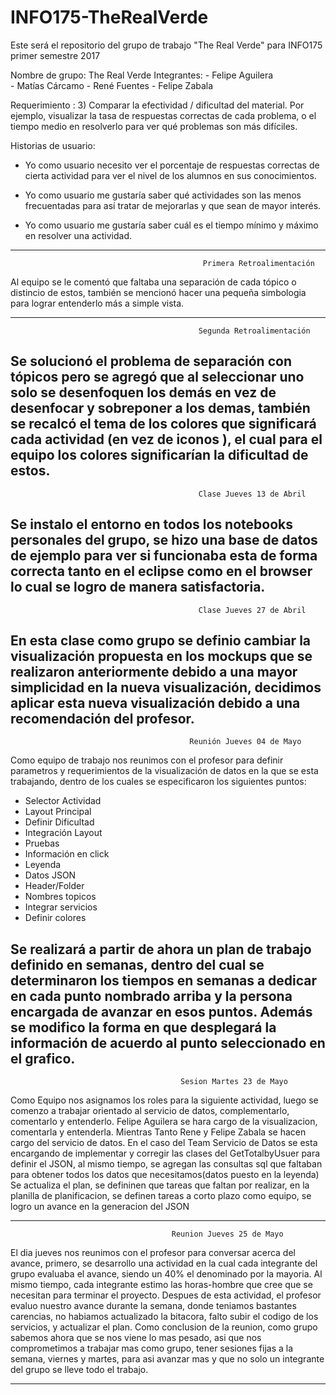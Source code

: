 # INFO175-TheRealVerde

Este será el repositorio del grupo de trabajo "The Real Verde" para INFO175 primer semestre 2017

Nombre de grupo: The Real Verde
Integrantes: - Felipe Aguilera  
             - Matías Cárcamo
             - René Fuentes
             - Felipe Zabala
         
Requerimiento : 
3) Comparar la efectividad / dificultad del material. Por ejemplo, visualizar la tasa de respuestas correctas de cada problema, o el tiempo medio en resolverlo para ver qué problemas son más difíciles.

Historias de usuario: 
- Yo como usuario necesito ver el porcentaje de respuestas correctas de cierta actividad para ver el nivel de los alumnos en sus conocimientos.

- Yo como usuario me gustaría saber qué actividades son las menos frecuentadas para así tratar de mejorarlas y que sean de mayor interés.

- Yo como usuario me gustaría saber cuál es el tiempo mínimo y máximo en resolver una actividad.

--------------------------------------------------------------------------------------------------------------------------------
                                               Primera Retroalimentación
                                               
Al equipo se le comentó que faltaba una separación de cada tópico o distincio de estos, también se mencionó hacer una pequeña simbologia para lograr entenderlo más a simple vista.

--------------------------------------------------------------------------------------------------------------------------------
                                              Segunda Retroalimentación
                                              
Se solucionó el problema de separación con tópicos pero se agregó que al seleccionar uno solo se desenfoquen los demás en vez de desenfocar y sobreponer a los demas, también se recalcó el tema de los colores que significará cada actividad (en vez de iconos ), el cual para el equipo los colores significarían la dificultad de estos.
--------------------------------------------------------------------------------------------------------------------------------
                                              Clase Jueves 13 de Abril
                                                                                          
Se instalo el entorno en todos los notebooks personales del  grupo, se hizo una base de datos de ejemplo para ver si  funcionaba esta de forma correcta tanto en el eclipse como en el browser lo cual se logro de manera satisfactoria.
--------------------------------------------------------------------------------------------------------------------------------
                                              Clase Jueves 27 de Abril
                                              
En esta clase como grupo se definio cambiar la visualización propuesta en los mockups que se realizaron anteriormente debido a una mayor simplicidad en la nueva visualización, decidimos aplicar esta nueva visualización debido a una recomendación del profesor.
--------------------------------------------------------------------------------------------------------------------------------
                                            Reunión Jueves 04 de Mayo

Como equipo de trabajo nos reunimos con el profesor para definir parametros y requerimientos de la visualización de datos en la que se esta trabajando, dentro de los cuales se especificaron los siguientes puntos:

- Selector Actividad
- Layout Principal
- Definir Dificultad
- Integración Layout
- Pruebas
- Información en click
- Leyenda
- Datos JSON
- Header/Folder
- Nombres topicos
- Integrar servicios
- Definir colores

Se realizará a partir de ahora un plan de trabajo definido en semanas, dentro del cual se determinaron los tiempos en semanas a dedicar en cada punto nombrado arriba y la persona encargada de avanzar en esos puntos.
Además se modifico la forma en que desplegará la información de acuerdo al punto seleccionado en el grafico.
-------------------------------------------------------------------------------------------------------------------------------
                                          Sesion Martes 23 de Mayo
Como Equipo nos asignamos los roles para la siguiente actividad, luego se comenzo a trabajar orientado al servicio de datos, complementarlo, comentarlo y entenderlo.
Felipe Aguilera se hara cargo de la visualizacion, comentarla y entenderla. Mientras Tanto Rene y Felipe Zabala se hacen cargo del servicio de datos.
En el caso del Team Servicio de Datos se esta encargando de implementar y corregir las clases del GetTotalbyUsuer para definir el JSON, al mismo tiempo, se agregan las consultas sql que faltaban para obtener todos los datos que necesitamos(datos puesto en la leyenda)
Se actualiza el plan, se defininen que tareas que faltan por realizar, en la planilla de planificacion, se definen tareas a corto plazo como equipo, se logro un avance en la generacion del JSON

-------------------------------------------------------------------------------------------------------------------------------
                                        Reunion Jueves 25 de Mayo
El dia jueves nos reunimos con el profesor para conversar acerca del avance, primero, se desarrollo una actividad en la cual cada integrante del grupo evaluaba el avance, siendo un 40% el denominado por la mayoria. Al mismo tiempo, cada integrante estimo las horas-hombre que cree que se necesitan para terminar el proyecto. Despues de esta actividad, el profesor evaluo nuestro avance durante la semana, donde teniamos bastantes carencias, no habiamos actualizado la bitacora, falto subir el codigo de los servicios, y actualizar el plan. Como conclusion de la reunion, como grupo sabemos ahora que se nos viene lo mas pesado, asi que nos comprometimos a trabajar mas como grupo, tener sesiones fijas a la semana, viernes y martes, para asi avanzar mas y que no solo un integrante del grupo se lleve todo el trabajo.

--------------------------------------------------------------------------------------------------------------------------------
                                          
                                             
